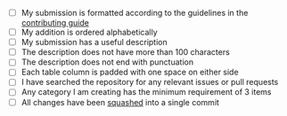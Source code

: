 <!-- Thank you for taking the time to work on a Pull Request for this project! -->
<!-- To ensure your PR is dealt with swiftly please check the following: -->
- [ ] My submission is formatted according to the guidelines in the [contributing guide](/CONTRIBUTING.md)
- [ ] My addition is ordered alphabetically
- [ ] My submission has a useful description
- [ ] The description does not have more than 100 characters
- [ ] The description does not end with punctuation
- [ ] Each table column is padded with one space on either side
- [ ] I have searched the repository for any relevant issues or pull requests
- [ ] Any category I am creating has the minimum requirement of 3 items
- [ ] All changes have been [squashed][squash-link] into a single commit

[squash-link]: <https://github.com/todotxt/todo.txt-android/wiki/Squash-All-Commits-Related-to-a-Single-Issue-into-a-Single-Commit>

